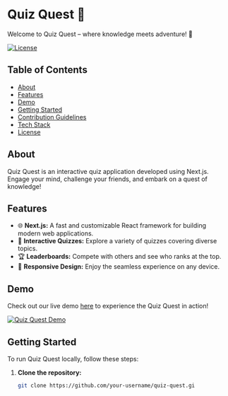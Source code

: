 # Quiz Quest 🚀
Welcome to Quiz Quest – where knowledge meets adventure! 🚀

[![License](https://img.shields.io/badge/LICENSE-MIT-blue.svg)](https://github.com/devashishsoni98/QuizQuest/blob/main/LICENSE.md)


## Table of Contents

- [About](#about)
- [Features](#features)
- [Demo](#demo)
- [Getting Started](#getting-started)
- [Contribution Guidelines](#contribution-guidelines)
- [Tech Stack](#tech-stack)
- [License](#license)

## About

Quiz Quest is an interactive quiz application developed using Next.js. Engage your mind, challenge your friends, and embark on a quest of knowledge!

## Features

- 🌐 **Next.js:** A fast and customizable React framework for building modern web applications.
- 🧠 **Interactive Quizzes:** Explore a variety of quizzes covering diverse topics.
- 🏆 **Leaderboards:** Compete with others and see who ranks at the top.
- 🌈 **Responsive Design:** Enjoy the seamless experience on any device.

## Demo

Check out our live demo [here](#) to experience the Quiz Quest in action!

[![Quiz Quest Demo](https://quiz-quest-app.netlify.app/)](#)

## Getting Started

To run Quiz Quest locally, follow these steps:

1. **Clone the repository:**

   ```bash
   git clone https://github.com/your-username/quiz-quest.gi
